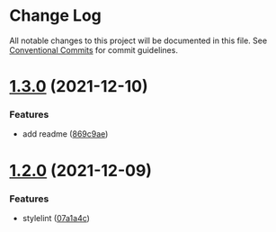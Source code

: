 # Change Log

All notable changes to this project will be documented in this file.
See [Conventional Commits](https://conventionalcommits.org) for commit guidelines.

# [1.3.0](https://github.com/jingjing20/eslint-config-jing/compare/v1.2.0...v1.3.0) (2021-12-10)


### Features

* add readme ([869c9ae](https://github.com/jingjing20/eslint-config-jing/commit/869c9ae6d0ed1ce6c4f55e62ea9ce3f398880742))





# [1.2.0](https://github.com/jingjing20/eslint-config-jing/compare/v1.1.0...v1.2.0) (2021-12-09)


### Features

* stylelint ([07a1a4c](https://github.com/jingjing20/eslint-config-jing/commit/07a1a4cc07c808e2a449fe521a2f65ce642c7407))
